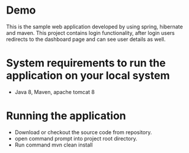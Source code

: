# Demo
This is the sample web application developed by using spring, hibernate and maven. This project contains login functionality, after login users redirects to the dashboard page and can see user details as well.

# System requirements to run the application on your local system

- Java 8, Maven, apache tomcat 8

# Running the application

- Download or checkout the source code from repository.
- open command prompt into project root directory.
- Run command mvn clean install
